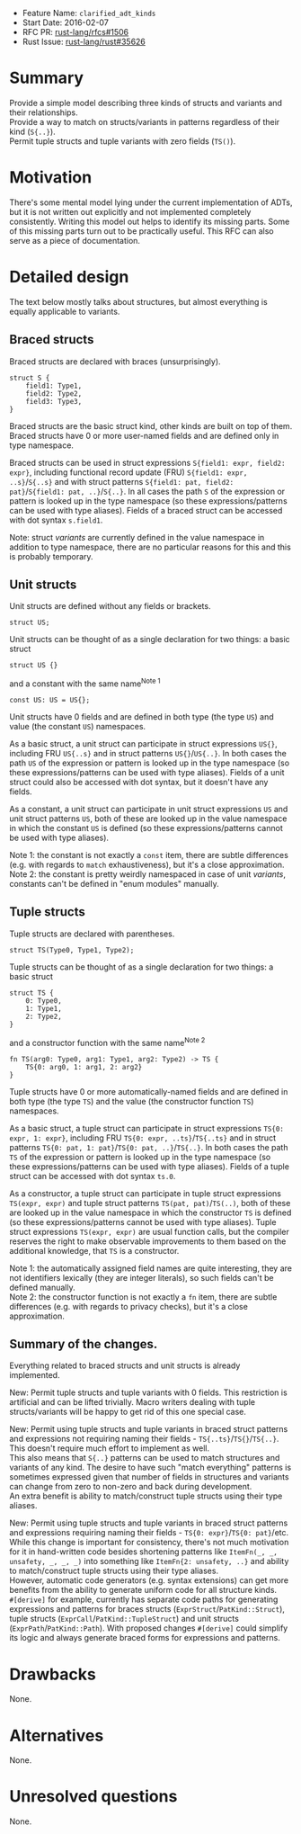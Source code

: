 - Feature Name: `clarified_adt_kinds`
- Start Date: 2016-02-07
- RFC PR: [rust-lang/rfcs#1506](https://github.com/rust-lang/rfcs/pull/1506)
- Rust Issue: [rust-lang/rust#35626](https://github.com/rust-lang/rust/issues/35626)

# Summary
[summary]: #summary

Provide a simple model describing three kinds of structs and variants and their relationships.  
Provide a way to match on structs/variants in patterns regardless of their kind (`S{..}`).  
Permit tuple structs and tuple variants with zero fields (`TS()`).

# Motivation
[motivation]: #motivation

There's some mental model lying under the current implementation of ADTs, but it is not written
out explicitly and not implemented completely consistently.
Writing this model out helps to identify its missing parts.
Some of this missing parts turn out to be practically useful.
This RFC can also serve as a piece of documentation.

# Detailed design
[design]: #detailed-design

The text below mostly talks about structures, but almost everything is equally applicable to
variants.

## Braced structs

Braced structs are declared with braces (unsurprisingly).

```
struct S {
    field1: Type1,
    field2: Type2,
    field3: Type3,
}
```

Braced structs are the basic struct kind, other kinds are built on top of them.
Braced structs have 0 or more user-named fields and are defined only in type namespace.

Braced structs can be used in struct expressions `S{field1: expr, field2: expr}`, including
functional record update (FRU) `S{field1: expr, ..s}`/`S{..s}` and with struct patterns
`S{field1: pat, field2: pat}`/`S{field1: pat, ..}`/`S{..}`.
In all cases the path `S` of the expression or pattern is looked up in the type namespace (so these
expressions/patterns can be used with type aliases).
Fields of a braced struct can be accessed with dot syntax `s.field1`.

Note: struct *variants* are currently defined in the value namespace in addition to type namespace,
 there are no particular reasons for this and this is probably temporary.

## Unit structs

Unit structs are defined without any fields or brackets.

```
struct US;
```

Unit structs can be thought of as a single declaration for two things: a basic struct

```
struct US {}
```

and a constant with the same name<sup>Note 1</sup>

```
const US: US = US{};
```

Unit structs have 0 fields and are defined in both type (the type `US`) and value (the
constant `US`) namespaces.

As a basic struct, a unit struct can participate in struct expressions `US{}`, including FRU
`US{..s}` and in struct patterns `US{}`/`US{..}`. In both cases the path `US` of the expression
or pattern is looked up in the type namespace (so these expressions/patterns can be used with type
aliases).
Fields of a unit struct could also be accessed with dot syntax, but it doesn't have any fields.

As a constant, a unit struct can participate in unit struct expressions `US` and unit struct
patterns `US`, both of these are looked up in the value namespace in which the constant `US` is
defined (so these expressions/patterns cannot be used with type aliases).

Note 1: the constant is not exactly a `const` item, there are subtle differences (e.g. with regards
to `match` exhaustiveness), but it's a close approximation.  
Note 2: the constant is pretty weirdly namespaced in case of unit *variants*, constants can't be
defined in "enum modules" manually.

## Tuple structs

Tuple structs are declared with parentheses.
```
struct TS(Type0, Type1, Type2);
```

Tuple structs can be thought of as a single declaration for two things: a basic struct

```
struct TS {
    0: Type0,
    1: Type1,
    2: Type2,
}
```

and a constructor function with the same name<sup>Note 2</sup>

```
fn TS(arg0: Type0, arg1: Type1, arg2: Type2) -> TS {
    TS{0: arg0, 1: arg1, 2: arg2}
}
```

Tuple structs have 0 or more automatically-named fields and are defined in both type (the type `TS`)
and the value (the constructor function `TS`) namespaces.

As a basic struct, a tuple struct can participate in struct expressions `TS{0: expr, 1: expr}`,
including FRU `TS{0: expr, ..ts}`/`TS{..ts}` and in struct patterns
`TS{0: pat, 1: pat}`/`TS{0: pat, ..}`/`TS{..}`.
In both cases the path `TS` of the expression or pattern is looked up in the type namespace (so
these expressions/patterns can be used with type aliases).
Fields of a tuple struct can be accessed with dot syntax `ts.0`.

As a constructor, a tuple struct can participate in tuple struct expressions `TS(expr, expr)` and
tuple struct patterns `TS(pat, pat)`/`TS(..)`, both of these are looked up in the value namespace
in which the constructor `TS` is defined (so these expressions/patterns cannot be used with type
aliases). Tuple struct expressions `TS(expr, expr)` are usual
function calls, but the compiler reserves the right to make observable improvements to them based
on the additional knowledge, that `TS` is a constructor.

Note 1: the automatically assigned field names are quite interesting, they are not identifiers
lexically (they are integer literals), so such fields can't be defined manually.  
Note 2: the constructor function is not exactly a `fn` item, there are subtle differences (e.g. with
regards to privacy checks), but it's a close approximation.

## Summary of the changes.

Everything related to braced structs and unit structs is already implemented.

New: Permit tuple structs and tuple variants with 0 fields. This restriction is artificial and can
be lifted trivially. Macro writers dealing with tuple structs/variants will be happy to get rid of
this one special case.

New: Permit using tuple structs and tuple variants in braced struct patterns and expressions not
requiring naming their fields - `TS{..ts}`/`TS{}`/`TS{..}`. This doesn't require much effort to
implement as well.  
This also means that `S{..}` patterns can be used to match structures and variants of any kind.
The desire to have such "match everything" patterns is sometimes expressed given
that number of fields in structures and variants can change from zero to non-zero and back during
development.  
An extra benefit is ability to match/construct tuple structs using their type aliases.

New: Permit using tuple structs and tuple variants in braced struct patterns and expressions
requiring naming their fields - `TS{0: expr}`/`TS{0: pat}`/etc.
While this change is important for consistency, there's not much motivation for it in hand-written
code besides shortening patterns like `ItemFn(_, _, unsafety, _, _, _)` into something like
`ItemFn{2: unsafety, ..}` and ability to match/construct tuple structs using their type aliases.  
However, automatic code generators (e.g. syntax extensions) can get more benefits from the
ability to generate uniform code for all structure kinds.  
`#[derive]` for example, currently has separate code paths for generating expressions and patterns
for braces structs (`ExprStruct`/`PatKind::Struct`), tuple structs
(`ExprCall`/`PatKind::TupleStruct`) and unit structs (`ExprPath`/`PatKind::Path`). With proposed
changes `#[derive]` could simplify its logic and always generate braced forms for expressions and
patterns.

# Drawbacks
[drawbacks]: #drawbacks

None.

# Alternatives
[alternatives]: #alternatives

None.

# Unresolved questions
[unresolved]: #unresolved-questions

None.
